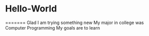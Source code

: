 # Hello-World
=======
Glad I am trying something new
My major in college was Computer Programming
My goals are to learn 

